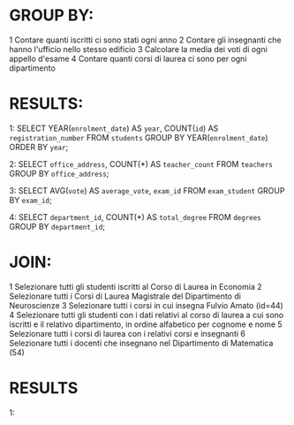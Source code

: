 # GROUP BY:
1  Contare quanti iscritti ci sono stati ogni anno
2  Contare gli insegnanti che hanno l'ufficio nello stesso edificio
3  Calcolare la media dei voti di ogni appello d'esame
4  Contare quanti corsi di laurea ci sono per ogni dipartimento

# RESULTS:
1:
SELECT YEAR(`enrolment_date`) AS `year`, COUNT(`id`) AS `registration_number`
FROM `students`
GROUP BY YEAR(`enrolment_date`)
ORDER BY `year`;

2:
SELECT `office_address`, COUNT(*) AS `teacher_count`
FROM `teachers`
GROUP BY `office_address`;

3:
SELECT AVG(`vote`) AS `average_vote`, `exam_id`
FROM `exam_student`
GROUP BY `exam_id`;

4:
SELECT `department_id`, COUNT(*) AS `total_degree`
FROM `degrees`
GROUP BY `department_id`;





# JOIN:
1  Selezionare tutti gli studenti iscritti al Corso di Laurea in Economia
2  Selezionare tutti i Corsi di Laurea Magistrale del Dipartimento di Neuroscienze
3  Selezionare tutti i corsi in cui insegna Fulvio Amato (id=44)
4  Selezionare tutti gli studenti con i dati relativi al corso di laurea a cui sono iscritti e il relativo dipartimento, in ordine alfabetico per cognome e nome
5  Selezionare tutti i corsi di laurea con i relativi corsi e insegnanti
6  Selezionare tutti i docenti che insegnano nel Dipartimento di Matematica (54)

# RESULTS
1:






